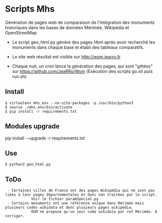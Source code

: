 Scripts Mhs
===========
Génération de pages web de comparaison de l'intégration des monuments historiques dans les bases de données Mérimée, Wikipédia et OpenStreetMap

- Le script gen_html.py génère des pages Html après avoir recherché les monuments dans chaque base et établi des tableaux comparatifs.

- Le site web résultat est visible sur http://wom.jearro.fr

- Chaque nuit, un cron lance la génération des pages, qui sont "gittées" sur https://github.com/JeaRRo/Wom (Exécution des scripts go.sh puis run.sh)

Install
------
    $ virtualenv mhs_env --no-site-packages -p /usr/bin/python3
    $ source ./mhs_env/bin/activate
    $ pip install -r requirements.txt

Modules upgrade
------
pip install --upgrade -r requirements.txt

Use
------
	$ python3 gen_html.py

ToDo
------
	 - Certaines villes de France ont des pages Wikipédia qui ne sont pas liées à leur pages départementales et donc non traitées par le script.
                Voir le fichier paramSpecial.py
     - Certains monuments ont une référence unique dans Mérimée mais plusieurs codes wikidata et donc plusieurs pages wikipédia.
                OSM ne propose qu'un seul code wikidata par ref Mérimée. A corriger.
